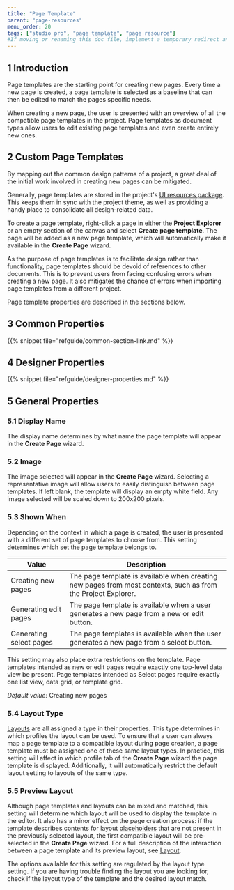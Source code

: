 ```yaml
---
title: "Page Template"
parent: "page-resources"
menu_order: 20
tags: ["studio pro", "page template", "page resource"]
#If moving or renaming this doc file, implement a temporary redirect and let the respective team know they should update the URL in the product. See Mapping to Products for more details.
---
```


## 1 Introduction

Page templates are the starting point for creating new pages. Every time a new page is created, a page template is selected as a baseline that can then be edited to match the pages specific needs. 

When creating a new page, the user is presented with an overview of all the compatible page templates in the project. Page templates as document types allow users to edit existing page templates and even create entirely new ones.

## 2 Custom Page Templates

By mapping out the common design patterns of a project, a great deal of the initial work involved in creating new pages can be mitigated. 

Generally, page templates are stored in the project's [UI resources package](ui-resources-package). This keeps them in sync with the project theme, as well as providing a handy place to consolidate all design-related data. 

To create a page template, right-click a page in either the **Project Explorer** or an empty section of the canvas and select **Create page template**. The page will be added as a new page template, which will automatically make it available in the **Create Page** wizard.

As the purpose of page templates is to facilitate design rather than functionality, page templates should be devoid of references to other documents. This is to prevent users from facing confusing errors when creating a new page. It also mitigates the chance of errors when importing page templates from a different project.

Page template properties are described in the sections below.

## 3 Common Properties

{{% snippet file="refguide/common-section-link.md" %}}

## 4 Designer Properties

{{% snippet file="refguide/designer-properties.md" %}}

## 5 General Properties

### 5.1 Display Name

The display name determines by what name the page template will appear in the **Create Page** wizard.

### 5.2 Image

The image selected will appear in the **Create Page** wizard. Selecting a representative image will allow users to easily distinguish between page templates. If left blank, the template will display an empty white field. Any image selected will be scaled down to 200x200 pixels.

### 5.3 Shown When

Depending on the context in which a page is created, the user is presented with a different set of page templates to choose from. This setting determines which set the page template belongs to.

Value | Description
--- | ---
Creating new pages | The page template is available when creating new pages from most contexts, such as from the Project Explorer.
Generating edit pages | The page template is available when a user generates a new page from a new or edit button.
Generating select pages | The page templates is available when the user generates a new page from a select button.

This setting may also place extra restrictions on the template. Page templates intended as new or edit pages require exactly one top-level data view be present. Page templates intended as Select pages require exactly one list view, data grid, or template grid. 

*Default value:* Creating new pages

### 5.4 Layout Type

[Layouts](layout) are all assigned a type in their properties. This type determines in which profiles the layout can be used. To ensure that a user can always map a page template to a compatible layout during page creation, a page template must be assigned one of these same layout types. In practice, this setting will affect in which profile tab of the **Create Page** wizard the page template is displayed. Additionally, it will automatically restrict the default layout setting to layouts of the same type.

### 5.5 Preview Layout

Although page templates and layouts can be mixed and matched, this setting will determine which layout will be used to display the template in the editor. It also has a minor effect on the page creation process: if the template describes contents for layout [placeholders](placeholder) that are not present in the previously selected layout, the first compatible layout will be pre-selected in the **Create Page** wizard. For a full description of the interaction between a page template and its preview layout, see [Layout](layout).

The options available for this setting are regulated by the layout type setting. If you are having trouble finding the layout you are looking for, check if the layout type of the template and the desired layout match.
